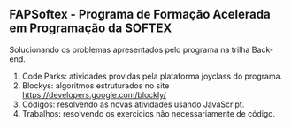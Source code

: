 ## FAPSoftex - Programa de Formação Acelerada em Programação da SOFTEX 
Solucionando os problemas apresentados pelo programa na trilha Back-end.

1. Code Parks: atividades providas pela plataforma joyclass do programa.
2. Blockys: algoritmos estruturados no site https://developers.google.com/blockly/
3. Códigos: resolvendo as novas atividades usando JavaScript.
4. Trabalhos: resolvendo os exercicios não necessariamente de código.
